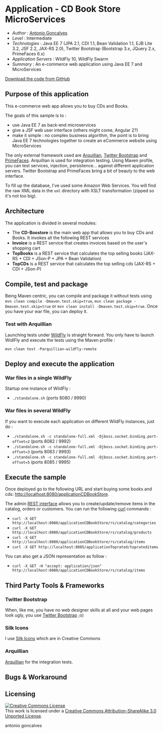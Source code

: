 # Application - CD Book Store MicroServices

* *Author* : [Antonio Goncalves](http://www.antoniogoncalves.org)
* *Level* : Intermediate
* *Technologies* : Java EE 7 (JPA 2.1, CDI 1.1, Bean Validation 1.1, EJB Lite 3.2, JSF 2.2, JAX-RS 2.0), Twitter Bootstrap (Bootstrap 3.x, JQuery 2.x, PrimeFaces 6.x)
* *Application Servers* : WildFly 10, WildFly Swarm
* *Summary* : An e-commerce web application using Java EE 7 and MicroServices

[Download the code from GitHub](https://github.com/agoncal/agoncal-application-cdbookstore-ms)

## Purpose of this application

This e-commerce web app allows you to buy CDs and Books.

The goals of this sample is to :

* use Java EE 7 as back-end microservices 
* give a JSF web user interface (others might come, Angular 2?) 
* make it simple : no complex business algorithm, the point is to bring Java EE 7 technologies together to create an eCommerce website using MicroServices

The only external framework used are [Arquillian](http://arquillian.org/), [Twitter Bootstrap](http://twitter.github.io/bootstrap/) and [PrimeFaces](http://www.primefaces.org/). Arquillian is used for integration testing. Using Maven profile, you can test services, injection, persistence... against different application servers. Twitter Bootstrap and PrimeFaces bring a bit of beauty to the web interface.

To fill up the database, I've used some Amazon Web Services. You will find the raw XML data in the `xml` directory with XSLT transformation (zipped so it's not too big).

## Architecture

The application is divided in several modules: 

* The **CD-Boostore** is the main web app that allows you to buy CDs and Books. It invokes all the following REST services
* **Invoice** is a REST service that creates invoices based on the user's shopping cart
* **TopBooks** is a REST service that calculates the top selling books (JAX-RS + CDI + JSon-P + JPA + Bean Validation)
* **TopCDs** is a REST service that calculates the top selling cds (JAX-RS + CDI + JSon-P)

## Compile, test and package

Being Maven centric, you can compile and package it without tests using `mvn clean compile -Dmaven.test.skip=true`, `mvn clean package -Dmaven.test.skip=true` or `mvn clean install -Dmaven.test.skip=true`. Once you have your war file, you can deploy it.

### Test with Arquillian

Launching tests under [WildFly](http://www.wildfly.org/) is straight forward. You only have to launch WidlFly and execute the tests using the Maven profile :

    mvn clean test -Parquillian-wildfly-remote

## Deploy and execute the application

### War files in a single WildFly

Startup one instance of WildFly :

* `./standalone.sh` (ports 8080 / 9990)

### War files in several WildFly

If you want to execute each application on different WildFly instances, just do :

* `./standalone.sh -c standalone-full.xml -Djboss.socket.binding.port-offset=2` (ports 8082 / 9992)
* `./standalone.sh -c standalone-full.xml -Djboss.socket.binding.port-offset=3` (ports 8083 / 9993)
* `./standalone.sh -c standalone-full.xml -Djboss.socket.binding.port-offset=5` (ports 8085 / 9995)

## Execute the sample

Once deployed go to the following URL and start buying some books and cds: [http://localhost:8080/applicationCDBookStore](http://localhost:8080/applicationCDBookStore).

The admin [REST interface](rs/application.wadl) allows you to create/update/remove items in the catalog, orders or customers. You can run the following [curl](http://curl.haxx.se/) commands :

* `curl -X GET http://localhost:8080/applicationCDBookStore/rs/catalog/categories`
* `curl -X GET http://localhost:8080/applicationCDBookStore/rs/catalog/products`
* `curl -X GET http://localhost:8080/applicationCDBookStore/rs/catalog/items`
* `curl -X GET http://localhost:8085/applicationToprated/toprateditems`

You can also get a JSON representation as follow :

* `curl -X GET -H "accept: application/json" http://localhost:8080/applicationCDBookStore/rs/catalog/items`

## Third Party Tools & Frameworks

### Twitter Bootstrap

When, like me, you have no web designer skills at all and your web pages look ugly, you use [Twitter Bootstrap](http://twitter.github.com/bootstrap/) ;o)

### Silk Icons

I use [Silk Icons](http://www.famfamfam.com/lab/icons/silk/) which are in Creative Commons

### Arquillian

[Arquillian](http://arquillian.org/) for the integration tests.

## Bugs & Workaround


## Licensing

<a rel="license" href="http://creativecommons.org/licenses/by-sa/3.0/"><img alt="Creative Commons License" style="border-width:0" src="http://i.creativecommons.org/l/by-sa/3.0/88x31.png" /></a><br />This work is licensed under a <a rel="license" href="http://creativecommons.org/licenses/by-sa/3.0/">Creative Commons Attribution-ShareAlike 3.0 Unported License</a>.

<div class="footer">
    <span class="footerTitle"><span class="uc">a</span>ntonio <span class="uc">g</span>oncalves</span>
</div>
